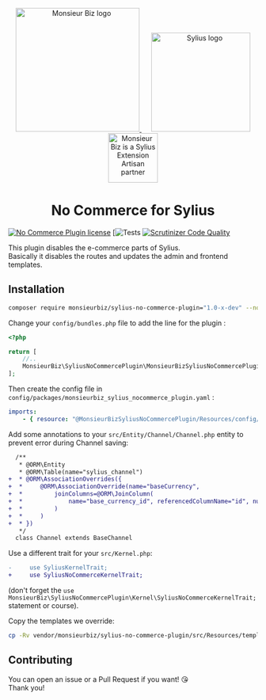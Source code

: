 <p align="center">
    <a href="https://monsieurbiz.com" target="_blank">
        <img src="https://monsieurbiz.com/logo.png" width="250px" alt="Monsieur Biz logo" />
    </a>
    &nbsp;&nbsp;&nbsp;&nbsp;
    <a href="https://monsieurbiz.com/agence-web-experte-sylius" target="_blank">
        <img src="https://demo.sylius.com/assets/shop/img/logo.png" width="200px" alt="Sylius logo" />
    </a>
    <br/>
    <img src="https://monsieurbiz.com/assets/images/sylius_badge_extension-artisan.png" width="100" alt="Monsieur Biz is a Sylius Extension Artisan partner">
</p>

<h1 align="center">No Commerce for Sylius</h1>

[![No Commerce Plugin license](https://img.shields.io/github/license/monsieurbiz/SyliusNoCommercePlugin)](https://github.com/monsieurbiz/SyliusNoCommercePlugin/blob/master/LICENSE.txt)
[![Tests](https://img.shields.io/github/workflow/status/monsieurbiz/SyliusNoCommercePlugin/Tests/master?label=tests&logo=github)
[![Scrutinizer Code Quality](https://img.shields.io/scrutinizer/quality/g/monsieurbiz/SyliusNoCommercePlugin/master?logo=scrutinizer)](https://scrutinizer-ci.com/g/monsieurbiz/SyliusNoCommercePlugin/?branch=master)


This plugin disables the e-commerce parts of Sylius.  
Basically it disables the routes and updates the admin and frontend templates.

## Installation

```bash
composer require monsieurbiz/sylius-no-commerce-plugin="1.0-x-dev" --no-scripts
```

Change your `config/bundles.php` file to add the line for the plugin : 

```php
<?php

return [
    //..
    MonsieurBiz\SyliusNoCommercePlugin\MonsieurBizSyliusNoCommercePlugin::class => ['all' => true],
];
```

Then create the config file in `config/packages/monsieurbiz_sylius_nocommerce_plugin.yaml` :

```yaml
imports:
    - { resource: "@MonsieurBizSyliusNoCommercePlugin/Resources/config/config.yaml" }
```

Add some annotations to your `src/Entity/Channel/Channel.php` entity to prevent error during Channel saving:

```diff
  /**
   * @ORM\Entity
   * @ORM\Table(name="sylius_channel")
+  * @ORM\AssociationOverrides({
+  *     @ORM\AssociationOverride(name="baseCurrency",
+  *         joinColumns=@ORM\JoinColumn(
+  *             name="base_currency_id", referencedColumnName="id", nullable=true
+  *         )
+  *     )
+  * })
   */
  class Channel extends BaseChannel
```

Use a different trait for your `src/Kernel.php`:

```diff
-     use SyliusKernelTrait;
+     use SyliusNoCommerceKernelTrait;
```

(don't forget the `use MonsieurBiz\SyliusNoCommercePlugin\Kernel\SyliusNoCommerceKernelTrait;` statement or course).

Copy the templates we override:

```bash
cp -Rv vendor/monsieurbiz/sylius-no-commerce-plugin/src/Resources/templates/* templates/
```

## Contributing

You can open an issue or a Pull Request if you want! 😘  
Thank you!
